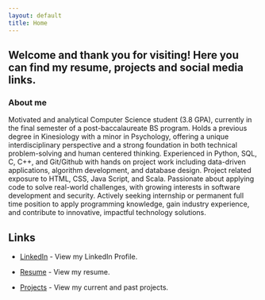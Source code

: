 ```yaml
---
layout: default
title: Home
---
```



## Welcome and thank you for visiting! Here you can find my resume, projects and social media links. 
### About me

Motivated and analytical Computer Science student (3.8 GPA), currently in
the final semester of a post-baccalaureate
BS program. Holds a previous degree in
Kinesiology with a minor in Psychology,
offering a unique interdisciplinary
perspective and a strong foundation in
both technical problem-solving and human centered
thinking. Experienced in Python,
SQL, C, C++, and Git/Github with hands on
project work including data-driven
applications, algorithm development, and
database design. Project related exposure
to HTML, CSS, Java Script, and Scala.
Passionate about applying code to solve
real-world challenges, with growing interests
in software development and security.
Actively seeking internship or permanent
full time position to apply programming knowledge,
gain industry experience, and contribute to
innovative, impactful technology solutions.

## Links
- [LinkedIn](https://www.linkedin.com/in/nicholas-swisher0621) - View my LinkedIn Profile.

- [Resume](NSresume.pdf) - View my resume. 

- [Projects](projects.md) - View my current and past projects.

